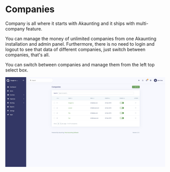 Companies
=========

Company is all where it starts with Akaunting and it ships with multi-company feature.

You can manage the money of unlimited companies from one Akaunting installation and admin panel. Furthermore, there is no need to login and logout to see that data of different companies, just switch between companies, that's all.

You can switch between companies and manage them from the left top select box.

![companies](_images/companies.png)
